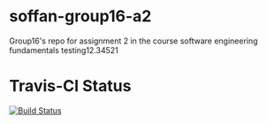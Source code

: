 # soffan-group16-a2
Group16's repo for assignment 2 in the course software engineering fundamentals
testing12.34521
# Travis-CI Status
[![Build Status](https://travis-ci.com/m4reko/soffan-group16-a2.svg?branch=main)](https://travis-ci.com/m4reko/soffan-group16-a2)
